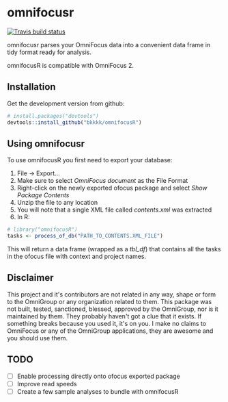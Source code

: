# omnifocusr

[![Travis build status](https://travis-ci.org/bkkkk/omnifocusR.svg?branch=master)](https://travis-ci.org/bkkkk/omnifocusR)

omnifocusr parses your OmniFocus data into a convenient data frame in tidy format ready for analysis.

omnifocusR is compatible with OmniFocus 2.

## Installation

Get the development version from github:

```R
# install.packages("devtools")
devtools::install_github("bkkkk/omnifocusR")
```

## Using omnifocusr

To use omnifocusR you first need to export your database:

1. File -> Export...
2. Make sure to select *OmniFocus document* as the File Format
3. Right-click on the newly exported ofocus package and select *Show Package Contents*
4. Unzip the file to any location
5. You will note that a single XML file called *contents.xml* was extracted
6. In R:

```R
# library("omnifocusR")
tasks <- process_of_db("PATH_TO_CONTENTS.XML_FILE")
```

This will return a data frame (wrapped as a *tbl_df*) that contains all the tasks in the ofocus file with context and project names.

## Disclaimer

This project and it's contributors are not related in any way, shape or form to the OmniGroup or any organization related to them. This package was not built, tested, sanctioned, blessed, approved by the OmniGroup, nor is it maintained by them. They probably haven't got a clue that it exists. If something breaks because you used it, it's on you. I make no claims to OmniFocus or any of the OmniGroup applications, they are awesome and you should use them.

## TODO 

* [ ] Enable processing directly onto ofocus exported package
* [ ] Improve read speeds
* [ ] Create a few sample analyses to bundle with omnifocusR
